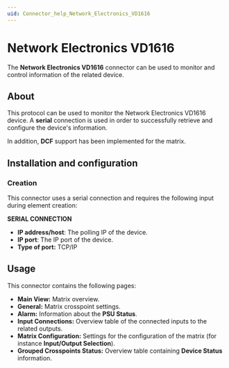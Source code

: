 ```yaml
---
uid: Connector_help_Network_Electronics_VD1616
---
```


# Network Electronics VD1616

The **Network Electronics VD1616** connector can be used to monitor and control information of the related device.

## About

This protocol can be used to monitor the Network Electronics VD1616 device. A **serial** connection is used in order to successfully retrieve and configure the device's information.

In addition, **DCF** support has been implemented for the matrix.

## Installation and configuration

### Creation

This connector uses a serial connection and requires the following input during element creation:

**SERIAL CONNECTION**

- **IP address/host**: The polling IP of the device.
- **IP port**: The IP port of the device.
- **Type of port:** TCP/IP

## Usage

This connector contains the following pages:

- **Main View:** Matrix overview.
- **General:** Matrix crosspoint settings.
- **Alarm:** Information about the **PSU Status**.
- **Input Connections:** Overview table of the connected inputs to the related outputs.
- **Matrix Configuration:** Settings for the configuration of the matrix (for instance **Input/Output Selection**).
- **Grouped Crosspoints Status:** Overview table containing **Device Status** information.
